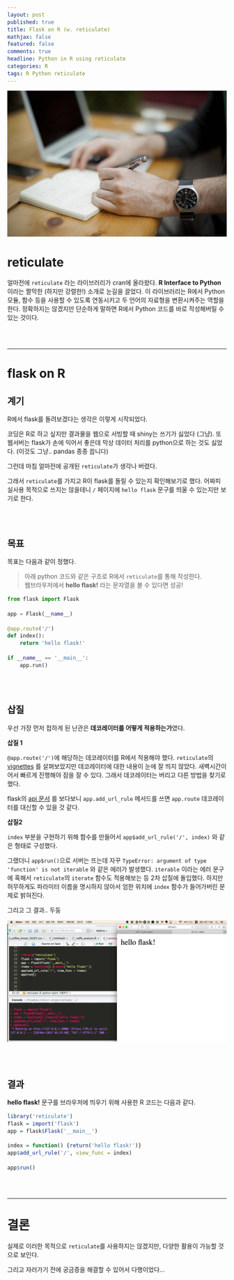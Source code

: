 ```yaml
---
layout: post
published: true
title: Flask on R (w. reticulate)
mathjax: false
featured: false
comments: true
headline: Python in R using reticulate
categories: R
tags: R Python reticulate
---
```


![cover-image](/images/taking-notes.jpg)

# reticulate

얼마전에 `reticulate` 라는 라이브러리가 cran에 올라왔다. **R Interface to Python**이라는 짤막한 (하지만 강렬한!) 소개로 눈길을 끌었다. 이 라이브러리는 R에서 Python 모듈, 함수 등을 사용할 수 있도록 연동시키고 두 언어의 자료형을 변환시켜주는 역할을 한다. 정확하지는 않겠지만 단순하게 말하면 R에서 Python 코드를 바로 작성해버릴 수 있는 것이다. 

<br /><br />

---

# flask on R

## 계기

R에서 flask를 돌려보겠다는 생각은 이렇게 시작되었다.

코딩은 R로 하고 싶지만 결과물을 웹으로 서빙할 때 shiny는 쓰기가 싫었다 (그냥). 또 웹서버는 flask가 손에 익어서 좋은데 막상 데이터 처리를 python으로 하는 것도 싫었다. (이것도 그냥.. pandas 종종 씁니다) 

그런데 마침 얼마전에 공개된 `reticulate`가 생각나 버렸다. 

그래서 `reticulate`를 가지고 R이 flask를 돌릴 수 있는지 확인해보기로 했다. 어짜피 실사용 목적으로 쓰지는 않을테니 `/` 페이지에 `hello flask` 문구를 띄울 수 있는지만 보기로 한다.

<br /><br />

## 목표

목표는 다음과 같이 정했다. 

> 아래 python 코드와 같은 구조로 R에서 `reticulate`를 통해 작성한다.<br />
> 웹브라우저에서 **hello flask!** 라는 문자열을 볼 수 있다면 성공!

```python
from flask import Flask

app = Flask(__name__)

@app.route('/')
def index():
    return 'hello flask!'

if __name__ == '__main__':
    app.run()
```
<br /><br />

## 삽질

우선 가장 먼저 접하게 된 난관은 **데코레이터를 어떻게 적용하는가**였다. 

**삽질 1**

`@app.route('/')`에 해당하는 데코레이터를 R에서 적용해야 했다. `reticulate`의 [vignettes](https://github.com/rstudio/reticulate) 를 살펴보았지만 데코레이터에 대한 내용이 눈에 잘 띄지 않았다. 새벽시간이어서 빠르게 진행해야 잠을 잘 수 있다. 그래서 데코레이터는 버리고 다른 방법을 찾기로 했다.

flask의 [api 문서](http://flask.pocoo.org/docs/0.12/api/#view-function-options) 를 보다보니 `app.add_url_rule` 메서드를 쓰면 `app.route` 데코레이터를 대신할 수 있을 것 같다.

**삽질2**

`index` 부분을 구현하기 위해 함수를 만들어서 `app$add_url_rule('/', index)` 와 같은 형태로 구성했다.

그랬더니 `app$run()`으로 서버는 뜨는데 자꾸 `TypeError: argument of type 'function' is not iterable` 와 같은 에러가 발생했다. `iterable` 이라는 에러 문구에 혹해서 `reticulate`의 `iterate` 함수도 적용해보는 등 2차 삽질에 돌입했다. 하지만 허무하게도 파라미터 이름을 명시하지 않아서 엄한 위치에 `index` 함수가 들어가버린 문제로 밝혀진다.

그리고 그 결과.. 두둥

![](/images/post_image/flask_on_r/hello_flask.jpg)

<br /><br />

## 결과

**hello flask!** 문구를 브라우저에 띄우기 위해 사용한 R 코드는 다음과 같다.

```r
library('reticulate')
flask = import('flask')
app = flask$Flask('__main__')

index = function() {return('hello flask!')}
app$add_url_rule('/', view_func = index)

app$run()
```

<br /><br />

---

# 결론

실제로 이러한 목적으로 `reticulate`를 사용하지는 않겠지만, 다양한 활용이 가능할 것으로 보인다.

그리고 자러가기 전에 궁금증을 해결할 수 있어서 다행이었다...
